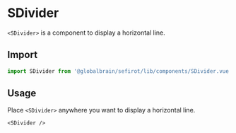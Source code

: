 <script setup lang="ts">
import SDivider from 'sefirot/components/SDivider.vue'
</script>

# SDivider <Badge text="3.11.0" />

`<SDivider>` is a component to display a horizontal line.

<Showcase path="/components/SDivider.vue">
  <SDivider />
</Showcase>

## Import

```ts
import SDivider from '@globalbrain/sefirot/lib/components/SDivider.vue'
```

## Usage

Place `<SDivider>` anywhere you want to display a horizontal line.

```vue-html
<SDivider />
```
